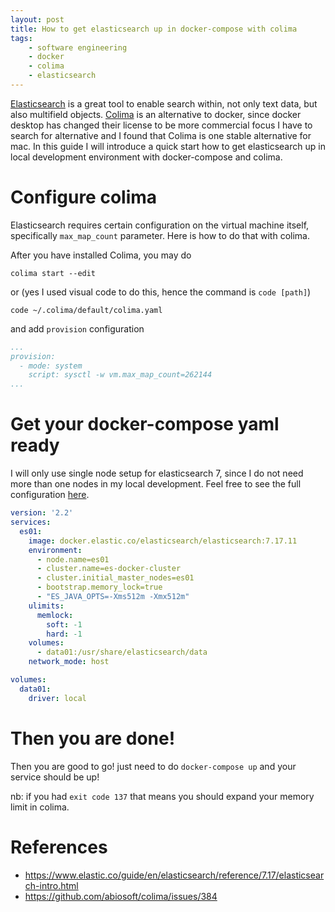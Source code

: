 ```yaml
---
layout: post
title: How to get elasticsearch up in docker-compose with colima
tags:
    - software engineering
    - docker
    - colima
    - elasticsearch
---
```

[Elasticsearch](https://www.elastic.co/guide/en/elasticsearch/reference/7.17/elasticsearch-intro.html) is a great tool to enable search within, not only text data, but also multifield objects. [Colima](https://github.com/abiosoft/colima) is an alternative to docker, since docker desktop has changed their license to be more commercial focus I have to search for alternative and I found that Colima is one stable alternative for mac. In this guide I will introduce a quick start how to get elasticsearch up in local development environment with docker-compose and colima. 

# Configure colima
Elasticsearch requires certain configuration on the virtual machine itself, specifically `max_map_count` parameter. Here is how to do that with colima.

After you have installed Colima, you may do 

```colima start --edit```

or (yes I used visual code to do this, hence the command is `code [path]`)

```code ~/.colima/default/colima.yaml```

and add `provision` configuration

```yaml
...
provision:
  - mode: system
    script: sysctl -w vm.max_map_count=262144
...
```

# Get your docker-compose yaml ready
I will only use single node setup for elasticsearch 7, since I do not need more than one nodes in my local development. Feel free to see the full configuration [here](https://www.elastic.co/guide/en/elasticsearch/reference/7.17/elasticsearch-intro.html).

```yaml
version: '2.2'
services:
  es01:
    image: docker.elastic.co/elasticsearch/elasticsearch:7.17.11
    environment:
      - node.name=es01
      - cluster.name=es-docker-cluster
      - cluster.initial_master_nodes=es01
      - bootstrap.memory_lock=true
      - "ES_JAVA_OPTS=-Xms512m -Xmx512m"
    ulimits:
      memlock:
        soft: -1
        hard: -1
    volumes:
      - data01:/usr/share/elasticsearch/data
    network_mode: host

volumes:
  data01:
    driver: local
```


# Then you are done!
Then you are good to go! just need to do `docker-compose up` and your service should be up!


nb: if you had `exit code 137` that means you should expand your memory limit in colima.


# References
- https://www.elastic.co/guide/en/elasticsearch/reference/7.17/elasticsearch-intro.html
- https://github.com/abiosoft/colima/issues/384

